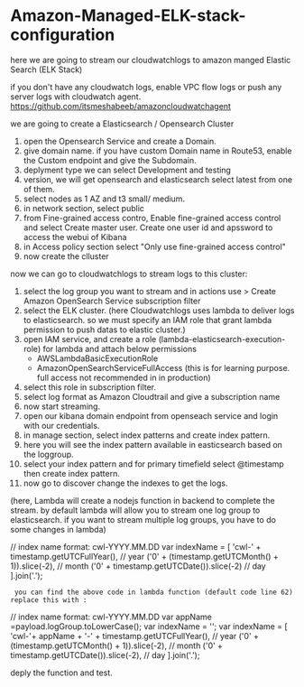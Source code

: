 # Amazon-Managed-ELK-stack-configuration

here we are going to stream our cloudwatchlogs to amazon manged Elastic Search (ELK Stack)


if you don't have any cloudwatch logs, enable VPC flow logs or push any server logs with cloudwatch agent.
https://github.com/itsmeshabeeb/amazoncloudwatchagent


we are going to create a Elasticsearch / Opensearch Cluster


1. open the Opensearch Service and create a Domain.
2. give domain name. if you have custom Domain name in Route53, enable the Custom endpoint and give the Subdomain.
3. deplyment type we can select Development and testing
4. version, we will get opensearch and elasticsearch select latest from one of them.
5. select nodes as 1 AZ and t3 small/ medium.
6. in network section, select public
7. from Fine-grained access contro, Enable fine-grained access control and select Create master user. Create one user id and apssword to access the webui of Kibana
8. in Access policy section select "Only use fine-grained access control" 
9. now create the clluster

now we can go to cloudwatchlogs to stream logs to this cluster:

1. select the log group you want to stream and in actions use > Create Amazon OpenSearch Service subscription filter
2. select the ELK cluster.
(here Cloudwatchlogs uses lambda to deliver logs to elasticsearch. so we must specify an IAM role that grant lambda permission to push datas to elastic cluster.)
3. open IAM service, and create a role (lambda-elasticsearch-execution-role) for lambda and attach below permissions
    - AWSLambdaBasicExecutionRole
    - AmazonOpenSearchServiceFullAccess
    (this is for learning purpose. full access not recommended in in production)
4. select this role in subscription filter.
5. select log format as Amazon Cloudtrail and give a subscription name
6. now start streaming.
7. open our kibana domain endpoint from openseach service and login with our credentials.
8. in manage section, select index patterns and create index pattern.
9. here you will see the index pattern available in easticsearch based on the loggroup.
10. select your index pattern and for primary timefield select @timestamp then create index pattern.
11. now go to discover change the indexes to get the logs.




(here, Lambda will create a nodejs function in backend to complete the stream. by default lambda will allow you to stream one log group to elasticsearch. if you want to stream multiple log groups, you have to do some changes in lambda)

// index name format: cwl-YYYY.MM.DD
     var indexName = [
         'cwl-' + timestamp.getUTCFullYear(),           // year
         ('0' + (timestamp.getUTCMonth() + 1)).slice(-2),  // month
         ('0' + timestamp.getUTCDate()).slice(-2)          // day
     ].join('.');


     you can find the above code in lambda function (default code line 62) replace this with :


// index name format: cwl-YYYY.MM.DD
     var appName =payload.logGroup.toLowerCase();
     var indexName = '';
     var indexName = [
         'cwl-'+ appName + '-' + timestamp.getUTCFullYear(), // year
         ('0' + (timestamp.getUTCMonth() + 1)).slice(-2), // month
         ('0' + timestamp.getUTCDate()).slice(-2), // day
     ].join('.');

deply the function and test.